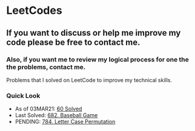 # LeetCodes
## If you want to discuss or help me improve my code please be free to contact me.
### Also, if you want me to review my logical process for one the the problems, contact me.

Problems that I solved on LeetCode to improve my technical skills.

### Quick Look
- As of 03MAR21: [60 Solved](https://leetcode.com/joeslee94/)
- Last Solved: [682. Baseball Game](https://leetcode.com/problems/baseball-game/)
- PENDING: [784. Letter Case Permutation](https://leetcode.com/problems/letter-case-permutation/)
